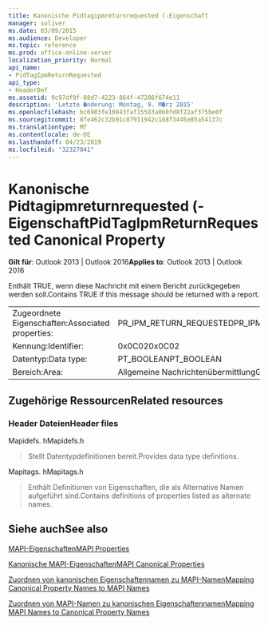 ```yaml
---
title: Kanonische Pidtagipmreturnrequested (-Eigenschaft
manager: soliver
ms.date: 03/09/2015
ms.audience: Developer
ms.topic: reference
ms.prod: office-online-server
localization_priority: Normal
api_name:
- PidTagIpmReturnRequested
api_type:
- HeaderDef
ms.assetid: 9c97df9f-08d7-4223-864f-47286f674e11
description: 'Letzte �nderung: Montag, 9. M�rz 2015'
ms.openlocfilehash: bc6903fe10843faf15583a0b0fd8f22af375be0f
ms.sourcegitcommit: 8fe462c32b91c87911942c188f3445e85a54137c
ms.translationtype: MT
ms.contentlocale: de-DE
ms.lasthandoff: 04/23/2019
ms.locfileid: "32327841"
---
```

# <a name="pidtagipmreturnrequested-canonical-property"></a><span data-ttu-id="6ac27-103">Kanonische Pidtagipmreturnrequested (-Eigenschaft</span><span class="sxs-lookup"><span data-stu-id="6ac27-103">PidTagIpmReturnRequested Canonical Property</span></span>

  
  
<span data-ttu-id="6ac27-104">**Gilt für**: Outlook 2013 | Outlook 2016</span><span class="sxs-lookup"><span data-stu-id="6ac27-104">**Applies to**: Outlook 2013 | Outlook 2016</span></span> 
  
<span data-ttu-id="6ac27-105">Enthält TRUE, wenn diese Nachricht mit einem Bericht zurückgegeben werden soll.</span><span class="sxs-lookup"><span data-stu-id="6ac27-105">Contains TRUE if this message should be returned with a report.</span></span>
  
|||
|:-----|:-----|
|<span data-ttu-id="6ac27-106">Zugeordnete Eigenschaften:</span><span class="sxs-lookup"><span data-stu-id="6ac27-106">Associated properties:</span></span>  <br/> |<span data-ttu-id="6ac27-107">PR_IPM_RETURN_REQUESTED</span><span class="sxs-lookup"><span data-stu-id="6ac27-107">PR_IPM_RETURN_REQUESTED</span></span>  <br/> |
|<span data-ttu-id="6ac27-108">Kennung:</span><span class="sxs-lookup"><span data-stu-id="6ac27-108">Identifier:</span></span>  <br/> |<span data-ttu-id="6ac27-109">0x0C02</span><span class="sxs-lookup"><span data-stu-id="6ac27-109">0x0C02</span></span>  <br/> |
|<span data-ttu-id="6ac27-110">Datentyp:</span><span class="sxs-lookup"><span data-stu-id="6ac27-110">Data type:</span></span>  <br/> |<span data-ttu-id="6ac27-111">PT_BOOLEAN</span><span class="sxs-lookup"><span data-stu-id="6ac27-111">PT_BOOLEAN</span></span>  <br/> |
|<span data-ttu-id="6ac27-112">Bereich:</span><span class="sxs-lookup"><span data-stu-id="6ac27-112">Area:</span></span>  <br/> |<span data-ttu-id="6ac27-113">Allgemeine Nachrichtenübermittlung</span><span class="sxs-lookup"><span data-stu-id="6ac27-113">General messaging</span></span>  <br/> |
   
## <a name="related-resources"></a><span data-ttu-id="6ac27-114">Zugehörige Ressourcen</span><span class="sxs-lookup"><span data-stu-id="6ac27-114">Related resources</span></span>

### <a name="header-files"></a><span data-ttu-id="6ac27-115">Header Dateien</span><span class="sxs-lookup"><span data-stu-id="6ac27-115">Header files</span></span>

<span data-ttu-id="6ac27-116">Mapidefs. h</span><span class="sxs-lookup"><span data-stu-id="6ac27-116">Mapidefs.h</span></span>
  
> <span data-ttu-id="6ac27-117">Stellt Datentypdefinitionen bereit.</span><span class="sxs-lookup"><span data-stu-id="6ac27-117">Provides data type definitions.</span></span>
    
<span data-ttu-id="6ac27-118">Mapitags. h</span><span class="sxs-lookup"><span data-stu-id="6ac27-118">Mapitags.h</span></span>
  
> <span data-ttu-id="6ac27-119">Enthält Definitionen von Eigenschaften, die als Alternative Namen aufgeführt sind.</span><span class="sxs-lookup"><span data-stu-id="6ac27-119">Contains definitions of properties listed as alternate names.</span></span>
    
## <a name="see-also"></a><span data-ttu-id="6ac27-120">Siehe auch</span><span class="sxs-lookup"><span data-stu-id="6ac27-120">See also</span></span>



[<span data-ttu-id="6ac27-121">MAPI-Eigenschaften</span><span class="sxs-lookup"><span data-stu-id="6ac27-121">MAPI Properties</span></span>](mapi-properties.md)
  
[<span data-ttu-id="6ac27-122">Kanonische MAPI-Eigenschaften</span><span class="sxs-lookup"><span data-stu-id="6ac27-122">MAPI Canonical Properties</span></span>](mapi-canonical-properties.md)
  
[<span data-ttu-id="6ac27-123">Zuordnen von kanonischen Eigenschaftennamen zu MAPI-Namen</span><span class="sxs-lookup"><span data-stu-id="6ac27-123">Mapping Canonical Property Names to MAPI Names</span></span>](mapping-canonical-property-names-to-mapi-names.md)
  
[<span data-ttu-id="6ac27-124">Zuordnen von MAPI-Namen zu kanonischen Eigenschaftennamen</span><span class="sxs-lookup"><span data-stu-id="6ac27-124">Mapping MAPI Names to Canonical Property Names</span></span>](mapping-mapi-names-to-canonical-property-names.md)

